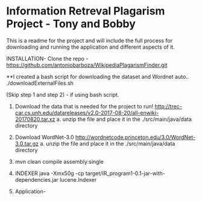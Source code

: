 # Information Retreval Plagarism Project - Tony and Bobby

This is a readme for the project and will include the full process for downloading 
and running the application and different aspects of it. 

INSTALLATION- Clone the repo - https://github.com/antoniobarboza/WikipediaPlagarismFinder.git

**I created a bash script for downloading the dataset and Wordnet auto..
./downloadExternalFiles.sh

(Skip step 1 and step 2) - if using bash script. 

1. Download the data that is needed for the project to run! 
   http://trec-car.cs.unh.edu/datareleases/v2.0-2017-08-20/all-enwiki-20170820.tar.xz
   a. unzip the file and place it in the ./src/main/java/data directory

2. Download WordNet-3.0 
   http://wordnetcode.princeton.edu/3.0/WordNet-3.0.tar.gz
   a. unzip the file and place it in the ./src/main/java/data directory

3. mvn clean compile assembly:single

5. INDEXER 
   java -Xmx50g -cp target/IR_program1-0.1-jar-with-dependencies.jar lucene.Indexer
   
6. Application-


   
   

